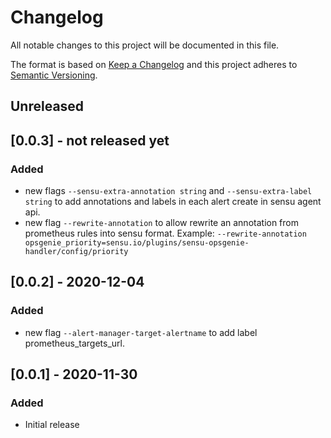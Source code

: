 # Changelog
All notable changes to this project will be documented in this file.

The format is based on [Keep a Changelog](http://keepachangelog.com/en/1.0.0/)
and this project adheres to [Semantic
Versioning](http://semver.org/spec/v2.0.0.html).

## Unreleased

## [0.0.3] - not released yet

### Added
- new flags `--sensu-extra-annotation string` and `--sensu-extra-label string` to add annotations and labels in each alert create in sensu agent api.
- new flag `--rewrite-annotation` to allow rewrite an annotation from prometheus rules into sensu format. Example: `--rewrite-annotation opsgenie_priority=sensu.io/plugins/sensu-opsgenie-handler/config/priority`

## [0.0.2] - 2020-12-04

### Added
- new flag `--alert-manager-target-alertname` to add label prometheus_targets_url.


## [0.0.1] - 2020-11-30

### Added
- Initial release
